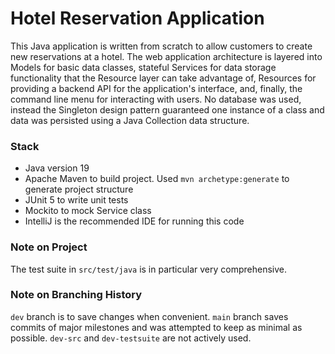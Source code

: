 # Hotel Reservation Application

This Java application is written from scratch to allow customers to create 
new reservations at a hotel. The web application architecture is layered into Models
for basic data classes, stateful Services for data storage functionality that the 
Resource layer can take advantage of, Resources for providing a backend API for
the application's interface, and, finally, the command line menu for interacting
with users. No database was used, instead the Singleton design pattern guaranteed
one instance of a class and data was persisted using a Java Collection data structure.

### Stack 
- Java version 19
- Apache Maven to build project. Used `mvn archetype:generate` to generate project structure
- JUnit 5 to write unit tests
- Mockito to mock Service class
- IntelliJ is the recommended IDE for running this code

### Note on Project

The test suite in `src/test/java` is in particular very comprehensive.

### Note on Branching History

`dev` branch is to save changes when convenient.
`main` branch saves commits of major milestones and was attempted to keep as minimal as possible.
`dev-src` and `dev-testsuite` are not actively used.

